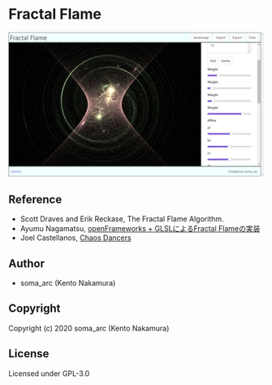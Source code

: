 # Fractal Flame
![Fractal Flame](./img/fractalFlame.png)

## Reference
- Scott Draves and Erik Reckase, The Fractal Flame Algorithm.
- Ayumu Nagamatsu, [openFrameworks + GLSLによるFractal Flameの実装](https://ayumu-nagamatsu.com/archives/500/)
- Joel Castellanos, [Chaos Dancers](https://www.cs.unm.edu/~joel/WebGL/)

## Author
- soma_arc (Kento Nakamura)

## Copyright
Copyright (c) 2020 soma_arc (Kento Nakamura)

## License
Licensed under GPL-3.0